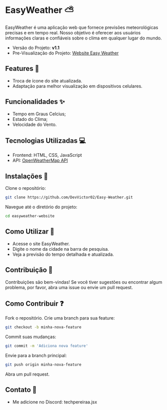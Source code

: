 # EasyWeather ⛅
EasyWeather é uma aplicação web que fornece previsões meteorológicas precisas e em tempo real. Nosso objetivo é oferecer aos usuários informações claras e confiáveis sobre o clima em qualquer lugar do mundo.
- Versão do Projeto: **v1.1**
- Pre-Visualização do Projeto: [Website Easy Weather](https://easy-weather-web-site.vercel.app/)

## Features 🎉
- Troca de ícone do site atualizada.
- Adaptação para melhor visualização em dispositivos celulares.

## Funcionalidades ✨
- Tempo em Graus Celcius;
- Estado do Clima;
- Velocidade do Vento.

## Tecnologias Utilizadas 💻
- Frontend: HTML, CSS, JavaScript
- API: [OpenWeatherMap API](https://openweathermap.org/api)


## Instalações 🔌
Clone o repositório:

```sh
git clone https://github.com/DevVictor02/Easy-Weather.git
```

Navegue até o diretório do projeto:

```sh
cd easyweather-website
```

## Como Utilizar 🔨
- Acesse o site EasyWeather.
- Digite o nome da cidade na barra de pesquisa.
- Veja a previsão do tempo detalhada e atualizada.

## Contribuição 🤝
Contribuições são bem-vindas! Se você tiver sugestões ou encontrar algum problema, por favor, abra uma issue ou envie um pull request.

## Como Contribuir ❓
Fork o repositório.
Crie uma branch para sua feature:
```sh
git checkout -b minha-nova-feature
```
Commit suas mudanças:
```sh
git commit -m 'Adiciona nova feature'
```
Envie para a branch principal:
```sh
git push origin minha-nova-feature
```
Abra um pull request.

## Contato 🎁
- Me adicione no Discord: techpereiraa.jsx
